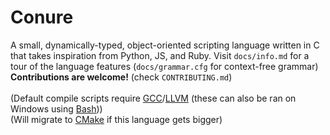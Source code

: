 # Conure
A small, dynamically-typed, object-oriented scripting language written in C that takes inspiration from Python, JS, and Ruby.
Visit `docs/info.md` for a tour of the language features (`docs/grammar.cfg` for context-free grammar)<br/>
**Contributions are welcome!** (check `CONTRIBUTING.md`)<br/>
<br/>
(Default compile scripts require [GCC](https://gcc.gnu.org)/[LLVM](http://llvm.org) (these can also be ran on Windows using [Bash](https://www.gnu.org/software/bash/)))<br/>
(Will migrate to [CMake](https://cmake.org) if this language gets bigger)

